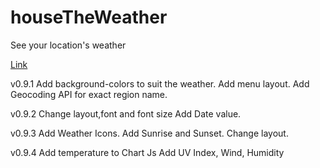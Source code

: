 # houseTheWeather
See your location's weather

<a href="https://kihyun1998.github.io/houseTheWeather/index.html">Link</a>

v0.9.1 Add background-colors to suit the weather.
       Add menu layout.
       Add Geocoding API for exact region name.

v0.9.2 Change layout,font and font size
       Add Date value.

v0.9.3 Add Weather Icons.
       Add Sunrise and Sunset.
       Change layout.

v0.9.4 Add temperature to Chart Js
       Add UV Index, Wind, Humidity